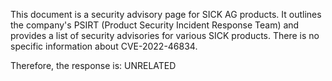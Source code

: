 This document is a security advisory page for SICK AG products. It outlines the company's PSIRT (Product Security Incident Response Team) and provides a list of security advisories for various SICK products. There is no specific information about CVE-2022-46834.

Therefore, the response is: UNRELATED